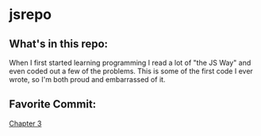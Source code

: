 # jsrepo

## What's in this repo:
When I first started learning programming I read a lot of "the JS Way" and even coded out a few of the problems.  This is some of the first code I ever wrote, so I'm both proud and embarrassed of it.

## Favorite Commit:

[Chapter 3](https://github.com/JulienMellon/jsrepo/commit/7ae3fcdd08fc94d785dd91389e049c2ffe86350d)
